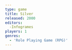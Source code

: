 ```yaml
---
type: game
title: Silver
released: 2000
editors: 
  -Infogrames
players: 1
genres:
  - 'Role Playing Game (RPG)'
---
```

